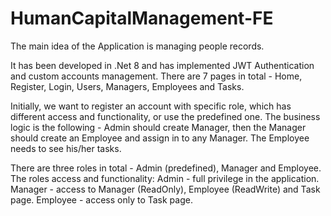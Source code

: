 # HumanCapitalManagement-FE

The main idea of the Application is managing people records. 

It has been developed in .Net 8 and has implemented JWT Authentication and custom accounts management.
There are 7 pages in total - Home, Register, Login, Users, Managers, Employees and Tasks.

Initially, we want to register an account with specific role, which has different access and functionality, or use the predefined one.
The business logic is the following - Admin should create Manager, then the Manager should create an Employee and assign in to any Manager. The Employee needs to see his/her tasks.

There are three roles in total - Admin (predefined), Manager and Employee.
The roles access and functionality: 
  Admin - full privilege in the application.
  Manager - access to Manager (ReadOnly), Employee (ReadWrite) and Task page.
  Employee - access only to Task page.
